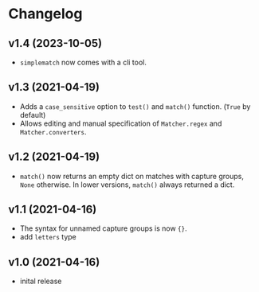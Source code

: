 # Changelog

## v1.4 (2023-10-05)

- `simplematch` now comes with a cli tool.

## v1.3 (2021-04-19)

- Adds a `case_sensitive` option to `test()` and `match()` function. (`True` by default)
- Allows editing and manual specification of `Matcher.regex` and `Matcher.converters`.

## v1.2 (2021-04-19)

- `match()` now returns an empty dict on matches with capture groups, `None` otherwise.
  In lower versions, `match()` always returned a dict.

## v1.1 (2021-04-16)

- The syntax for unnamed capture groups is now `{}`.
- add `letters` type

## v1.0 (2021-04-16)

- inital release
